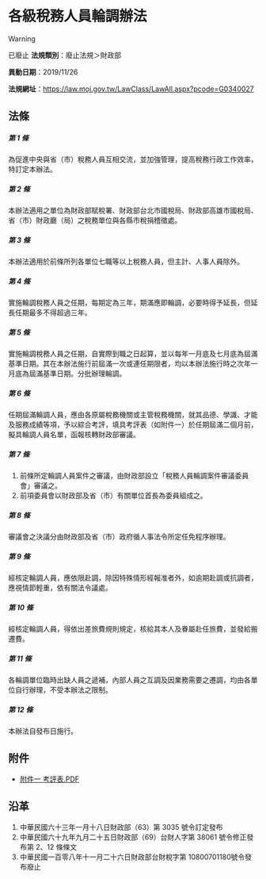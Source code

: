 # 各級稅務人員輪調辦法


> [!WARNING]
> 已廢止
**法規類別**：廢止法規＞財政部

**異動日期**：2019/11/26  

**法規網址**：https://law.moj.gov.tw/LawClass/LawAll.aspx?pcode=G0340027



## 法條
##### 第 1 條
為促進中央與省（市）稅務人員互相交流，並加強管理，提高稅務行政工作效率，特訂定本辦法。

##### 第 2 條
本辦法適用之單位為財政部賦稅署、財政部台北市國稅局、財政部高雄市國稅局、省（市）財政廳（局）之稅務單位與各縣市稅捐稽徵處。

##### 第 3 條
本辦法適用於前條所列各單位七職等以上稅務人員，但主計、人事人員除外。

##### 第 4 條
實施輪調稅務人員之任期，每期定為三年，期滿應即輪調，必要時得予延長，但延長任期最多不得超過三年。

##### 第 5 條
實施輪調稅務人員之任期，自實際到職之日起算，並以每年一月底及七月底為屆滿基準日期。其在本辦法施行前屆滿一次或連任期限者，均以本辦法施行時之次年一月底為屆滿基準日期。分批辦理輪調。

##### 第 6 條
任期屆滿輪調人員，應由各原屬稅務機關或主管稅務機關，就其品德、學識、才能及服務成績等項，予以綜合考評，填具考評表（如附件一）於任期屆滿二個月前，擬具輪調人員名單，函報核轉財政部審議。

##### 第 7 條
1. 前條所定輪調人員案件之審議，由財政部設立「稅務人員輪調案件審議委員會」審議之。
1. 前項委員會以財政部及省（市）有關單位首長為委員組成之。

##### 第 8 條
審議會之決議分由財政部及省（市）政府循人事法令所定任免程序辦理。

##### 第 9 條
經核定輪調人員，應依限赴調，除因特殊情形經報准者外，如逾期赴調或抗調者，應視情節輕重，依有關法令議處。

##### 第 10 條
經核定輪調人員，得依出差旅費規則規定，核給其本人及眷屬赴任旅費，並發給搬遷費。

##### 第 11 條
各輪調單位臨時出缺人員之遞補，內部人員之互調及因業務需要之遷調，均由各單位自行辦理，不受本辦法之限制。

##### 第 12 條
本辦法自發布日施行。
## 附件
* [附件一  考評表.PDF](https://law.moj.gov.tw/LawClass/LawGetFile.ashx?FileId=0000216183)
## 沿革
1. 中華民國六十三年一月十八日財政部（63）第 3035 號令訂定發布
1. 中華民國六十九年九月二十五日財政部（69）台財人字第 38061  號令修正發布第 2、12  條條文
1. 中華民國一百零八年十一月二十六日財政部台財稅字第 10800701180號令發布廢止

